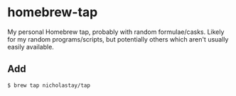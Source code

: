# homebrew-tap

My personal Homebrew tap, probably with random formulae/casks. Likely for my random programs/scripts, but potentially others which aren't usually easily available.

## Add

```
$ brew tap nicholastay/tap
```
